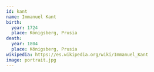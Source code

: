 ```yaml
---
id: kant
name: Immanuel Kant
birth:
  year: 1724
  place: Königsberg, Prusia
death:
  year: 1804
  place: Königsberg, Prusia
wikipedia: https://es.wikipedia.org/wiki/Immanuel_Kant
image: portrait.jpg
---
```


